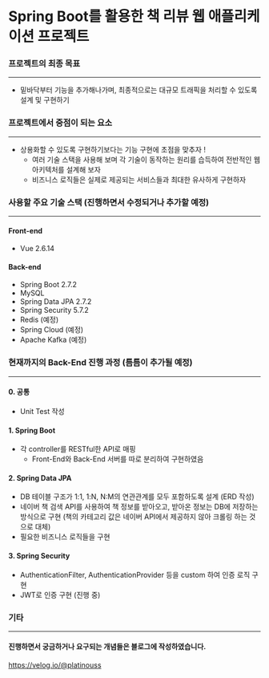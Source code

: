 # Spring Boot를 활용한 책 리뷰 웹 애플리케이션 프로젝트

### 프로젝트의 최종 목표
___
* 밑바닥부터 기능을 추가해나가며, 최종적으로는 대규모 트래픽을 처리할 수 있도록 설계 및 구현하기

### 프로젝트에서 중점이 되는 요소
___
* 상용화할 수 있도록 구현하기보다는 기능 구현에 초점을 맞추자 !
  * 여러 기술 스택을 사용해 보며 각 기술이 동작하는 원리를 습득하여 전반적인 웹 아키텍처를 설계해 보자
  * 비즈니스 로직들은 실제로 제공되는 서비스들과 최대한 유사하게 구현하자

### 사용할 주요 기술 스택 (진행하면서 수정되거나 추가할 예정)
___
#### Front-end
* Vue 2.6.14
#### Back-end
* Spring Boot 2.7.2
* MySQL
* Spring Data JPA 2.7.2
* Spring Security 5.7.2
* Redis (예정)
* Spring Cloud (예정)
* Apache Kafka (예정)

### 현재까지의 Back-End 진행 과정 (틈틈이 추가될 예정)
___
#### 0. 공통
* Unit Test 작성
#### 1. Spring Boot
* 각 controller를 RESTful한 API로 매핑
    * Front-End와 Back-End 서버를 따로 분리하여 구현하였음
#### 2. Spring Data JPA
* DB 테이블 구조가 1:1, 1:N, N:M의 연관관계를 모두 포함하도록 설계 (ERD 작성)
* 네이버 책 검색 API를 사용하여 책 정보를 받아오고, 받아온 정보는 DB에 저장하는 방식으로 구현 (책의 카테고리 값은 네이버 API에서 제공하지 않아 크롤링 하는 것으로 대체)
* 필요한 비즈니스 로직들을 구현
#### 3. Spring Security
* AuthenticationFilter, AuthenticationProvider 등을 custom 하여 인증 로직 구현
* JWT로 인증 구현 (진행 중)

### 기타
___
#### 진행하면서 궁금하거나 요구되는 개념들은 블로그에 작성하였습니다.
https://velog.io/@platinouss